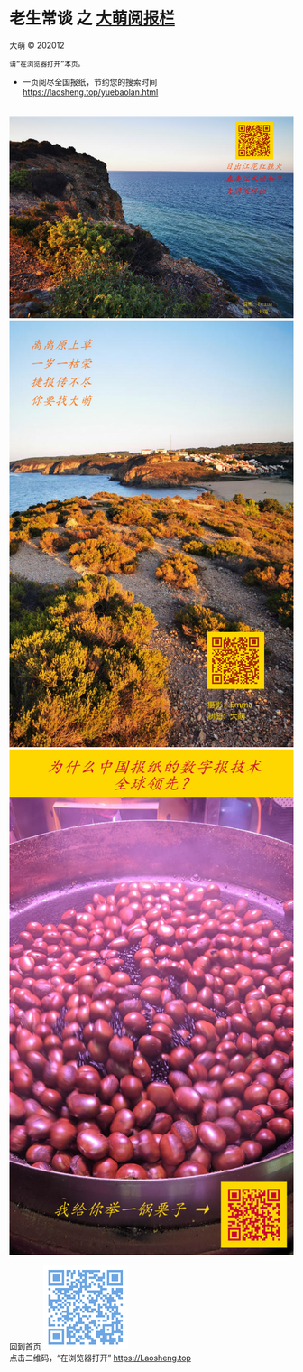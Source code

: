 老生常谈 之 [大萌阅报栏](./)
============================
大萌 © 202012

	请“在浏览器打开”本页。

* 一页阅尽全国报纸，节约您的搜索时间
　https://laosheng.top/yuebaolan.html


　![](江花江水阅报栏.jpg)
　![](离离原上草.jpg)
　![](一锅栗子，数字报全球领先.jpg)



回到首页
<a href=".." title="返回老生常谈首页"><img src="../indexQR-Blue.png" /></a>  
点击二维码，“在浏览器打开” https://Laosheng.top
